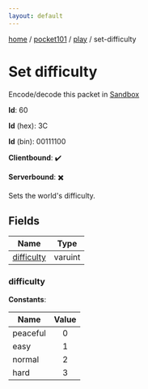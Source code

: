 ```yaml
---
layout: default
---
```


[home](/)  /  [pocket101](/protocol/pocket101)  /  [play](/protocol/pocket101/play)  /  set-difficulty

# Set difficulty

Encode/decode this packet in [Sandbox](../../../sandbox/pocket101#play.set_difficulty)

**Id**: 60

**Id** (hex): 3C

**Id** (bin): 00111100

**Clientbound**: ✔️

**Serverbound**: ✖️

Sets the world's difficulty.

## Fields

Name | Type
---|---
[difficulty](#difficulty) | varuint

### difficulty

**Constants**:

Name | Value
---|:---:
peaceful | 0
easy | 1
normal | 2
hard | 3
